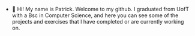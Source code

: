 - 👋 Hi! My name is Patrick. Welcome to my github. 
I graduated from UofT with a Bsc in Computer Science, and here you can see some of the projects and exercises that I have completed or are currently working on. 



<!---
pbisogni94/pbisogni94 is a ✨ special ✨ repository because its `README.md` (this file) appears on your GitHub profile.
You can click the Preview link to take a look at your changes.
--->
